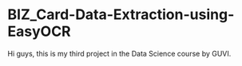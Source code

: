 # BIZ_Card-Data-Extraction-using-EasyOCR
Hi guys, this is my third project in the Data Science course by GUVI. 
